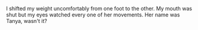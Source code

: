 I shifted my weight uncomfortably from one foot to the other. My mouth was shut but my eyes watched every one of her movements. Her name was Tanya, wasn't it? 
